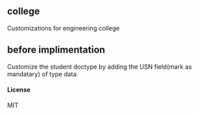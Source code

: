 ## college

Customizations for engineering college

## before implimentation
Customize the student doctype by adding the USN field(mark as mandatary) of type data.
#### License

MIT
